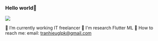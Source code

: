 ### Hello world👋
![](https://github-readme-stats.vercel.app/api?username=BrianTV98&count_private=true&show_icons=true&theme=radical)


🔭 I’m currently working IT freelancer
🌱 I'm research Flutter ML
💬 How to reach me: email: tranhieuglpk@gmail.com

<!--
**BrianTV98/BrianTV98** is a ✨ _special_ ✨ repository because its `README.md` (this file) appears on your GitHub profile.

Here are some ideas to get you started:

- 🔭 I’m currently working on ASC VN
- 🌱 I’m currently learning ...
- 👯 I’m looking to collaborate on ...
- 🤔 I’m looking for help with ...
- 💬 Ask me about ...
- 📫 How to reach me: ...
- 😄 Pronouns: ...
- ⚡ Fun fact: ...
-->
